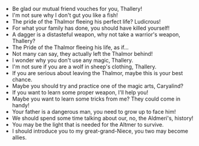 - Be glad our mutual friend vouches for you, Thallery!
- I'm not sure why I don't gut you like a fish!
- The pride of the Thalmor fleeing his perfect life? Ludicrous!
- For what your family has done, you should have killed yourself!
- A dagger is a distasteful weapon, why not take a warrior's weapon, Thallery?
- The Pride of the Thalmor fleeing his life, as if...
- Not many can say, they actually left the Thalmor behind!
- I wonder why you don't use any magic, Thallery.
- I'm not sure if you are a wolf in sheep's clothing, Thallery.
- If you are serious about leaving the Thalmor, maybe this is your best chance.
- Maybe you should try and practice one of the magic arts, Caryalind?
- If you want to learn some proper weapon, I'll help you!
- Maybe you want to learn some tricks from me? They could come in handy!
- Your father is a dangerous man, you need to grow up to face him!
- We should spend some time talking about our, no, the Aldmeri's, history!
- You may be the light that is needed for the Altmer to survive.
- I should introduce you to my great-grand-Niece, you two may become allies.
